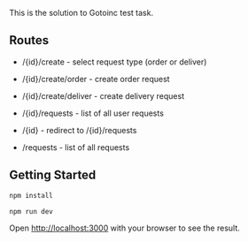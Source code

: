 This is the solution to Gotoinc test task.

## Routes

- /{id}/create - select request type (order or deliver)

- /{id}/create/order - create order request
- /{id}/create/deliver - create delivery request
- /{id}/requests - list of all user requests
- /{id} - redirect to /{id}/requests
- /requests - list of all requests

## Getting Started

```bash
npm install
```

```bash
npm run dev
```

Open [http://localhost:3000](http://localhost:3000) with your browser to see the result.
